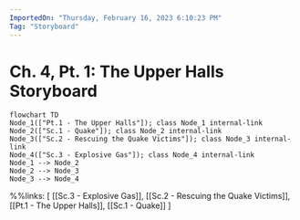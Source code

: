 ```yaml
---
ImportedOn: "Thursday, February 16, 2023 6:10:23 PM"
Tag: "Storyboard"
---
```

# Ch. 4, Pt. 1: The Upper Halls Storyboard
```mermaid
flowchart TD
Node_1(["Pt.1 - The Upper Halls"]); class Node_1 internal-link
Node_2(["Sc.1 - Quake"]); class Node_2 internal-link
Node_3(["Sc.2 - Rescuing the Quake Victims"]); class Node_3 internal-link
Node_4(["Sc.3 - Explosive Gas"]); class Node_4 internal-link
Node_1 --> Node_2
Node_2 --> Node_3
Node_3 --> Node_4
```
%%links: [ [[Sc.3 - Explosive Gas]], [[Sc.2 - Rescuing the Quake Victims]], [[Pt.1 - The Upper Halls]], [[Sc.1 - Quake]] ]
